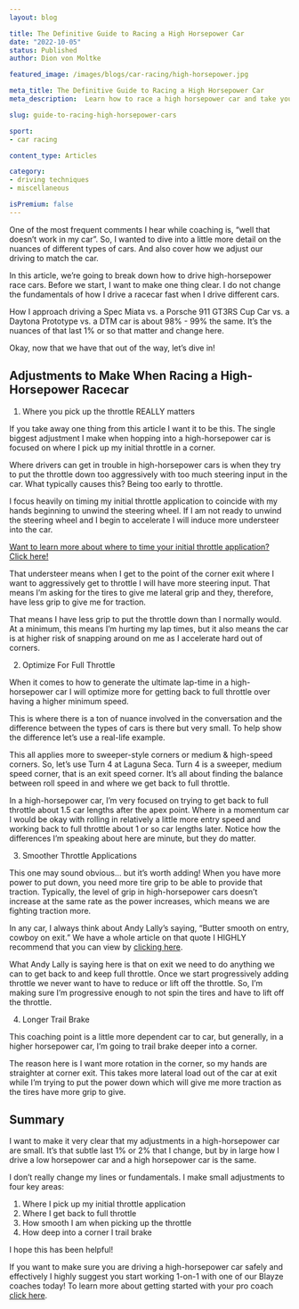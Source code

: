```yaml
---
layout: blog

title: The Definitive Guide to Racing a High Horsepower Car
date: "2022-10-05"
status: Published
author: Dion von Moltke

featured_image: /images/blogs/car-racing/high-horsepower.jpg

meta_title: The Definitive Guide to Racing a High Horsepower Car
meta_description:  Learn how to race a high horsepower car and take your driving to the next level.

slug: guide-to-racing-high-horsepower-cars

sport:
- car racing

content_type: Articles

category:
- driving techniques
- miscellaneous 

isPremium: false
---
```


One of the most frequent comments I hear while coaching is, “well that doesn’t work in my car”. So, I wanted to dive into a little more detail on the nuances of different types of cars. And also cover how we adjust our driving to match the car.

In this article, we’re going to break down how to drive high-horsepower race cars. Before we start, I want to make one thing clear. I do not change the fundamentals of how I drive a racecar fast when I drive different cars.

How I approach driving a Spec Miata vs. a Porsche 911 GT3RS Cup Car vs. a Daytona Prototype vs. a DTM car is about 98% - 99% the same. It’s the nuances of that last 1% or so that matter and change here.

Okay, now that we have that out of the way, let’s dive in!

## Adjustments to Make When Racing a High-Horsepower Racecar

1. Where you pick up the throttle REALLY matters

If you take away one thing from this article I want it to be this. The single biggest adjustment I make when hopping into a high-horsepower car is focused on where I pick up my initial throttle in a corner.

Where drivers can get in trouble in high-horsepower cars is when they try to put the throttle down too aggressively with too much steering input in the car. What typically causes this? Being too early to throttle.

I focus heavily on timing my initial throttle application to coincide with my hands beginning to unwind the steering wheel. If I am not ready to unwind the steering wheel and I begin to accelerate I will induce more understeer into the car.

[Want to learn more about where to time your initial throttle application? Click here!](https://blayze.io/blog/car-racing/does-an-earlier-throttle-application-mean-a-better-exit)

That understeer means when I get to the point of the corner exit where I want to aggressively get to throttle I will have more steering input. That means I’m asking for the tires to give me lateral grip and they, therefore, have less grip to give me for traction.

That means I have less grip to put the throttle down than I normally would. At a minimum, this means I’m hurting my lap times, but it also means the car is at higher risk of snapping around on me as I accelerate hard out of corners.

2. Optimize For Full Throttle

When it comes to how to generate the ultimate lap-time in a high-horsepower car I will optimize more for getting back to full throttle over having a higher minimum speed.

This is where there is a ton of nuance involved in the conversation and the difference between the types of cars is there but very small. To help show the difference let’s use a real-life example.

This all applies more to sweeper-style corners or medium & high-speed corners. So, let’s use Turn 4 at Laguna Seca. Turn 4 is a sweeper, medium speed corner, that is an exit speed corner. It’s all about finding the balance between roll speed in and where we get back to full throttle.

In a high-horsepower car, I’m very focused on trying to get back to full throttle about 1.5 car lengths after the apex point. Where in a momentum car I would be okay with rolling in relatively a little more entry speed and working back to full throttle about 1 or so car lengths later. Notice how the differences I’m speaking about here are minute, but they do matter.

3. Smoother Throttle Applications

This one may sound obvious… but it’s worth adding! When you have more power to put down, you need more tire grip to be able to provide that traction. Typically, the level of grip in high-horsepower cars doesn’t increase at the same rate as the power increases, which means we are fighting traction more.

In any car, I always think about Andy Lally’s saying, “Butter smooth on entry, cowboy on exit.” We have a whole article on that quote I HIGHLY recommend that you can view by [clicking here](https://blayze.io/blog/car-racing/cowboy-exits-small-lifts-at-corner-exit).

What Andy Lally is saying here is that on exit we need to do anything we can to get back to and keep full throttle. Once we start progressively adding throttle we never want to have to reduce or lift off the throttle. So, I’m making sure I’m progressive enough to not spin the tires and have to lift off the throttle.

4. Longer Trail Brake

This coaching point is a little more dependent car to car, but generally, in a higher horsepower car, I’m going to trail brake deeper into a corner.

The reason here is I want more rotation in the corner, so my hands are straighter at corner exit. This takes more lateral load out of the car at exit while I’m trying to put the power down which will give me more traction as the tires have more grip to give.

## Summary

I want to make it very clear that my adjustments in a high-horsepower car are small. It’s that subtle last 1% or 2% that I change, but by in large how I drive a low horsepower car and a high horsepower car is the same.

I don’t really change my lines or fundamentals. I make small adjustments to four key areas:

1. Where I pick up my initial throttle application
2. Where I get back to full throttle
3. How smooth I am when picking up the throttle
4. How deep into a corner I trail brake

I hope this has been helpful!

If you want to make sure you are driving a high-horsepower car safely and effectively I highly suggest you start working 1-on-1 with one of our Blayze coaches today! To learn more about getting started with your pro coach [click here](https://blayze.io/car-racing).